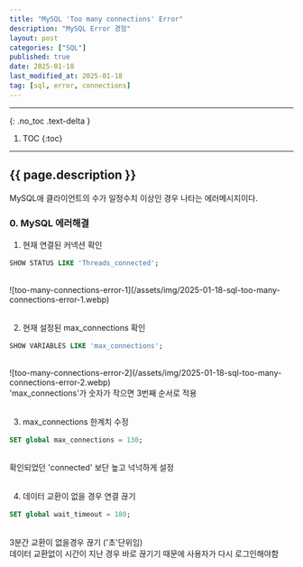 ```yaml
---
title: "MySQL 'Too many connections' Error"
description: "MySQL Error 경험"
layout: post
categories: ["SQL"]
published: true
date: 2025-01-18
last_modified_at: 2025-01-18
tag: [sql, error, connections]
---
```

---
{: .no_toc .text-delta }

1. TOC
{:toc}
---

<!-- 글의 제목은 ##
    나머지 큰 제목은 ###
    이후 나머지는 3개이상 -->

## {{ page.description }}
MySQL애 클라이언트의 수가 일정수치 이상인 경우 나타는 에러메시지이다.
<br>

### 0. MySQL 에러해결
1. 현재 연결된 커넥션 확인
```sql
SHOW STATUS LIKE 'Threads_connected';
```
<br>
![too-many-connections-error-1](/assets/img/2025-01-18-sql-too-many-connections-error-1.webp)<br><br>

2. 현재 설정된 max_connections 확인
```sql
SHOW VARIABLES LIKE 'max_connections';
```
<br>
![too-many-connections-error-2](/assets/img/2025-01-18-sql-too-many-connections-error-2.webp)<br>
'max_connections'가 숫자가 작으면 3번째 순서로 적용<br>
<br>

3. max_connections 한계치 수정
```sql
SET global max_connections = 130;
```
<br>
확인되었던 'connected' 보단 높고 넉넉하게 설정<br>
<br>

4. 데이터 교환이 없을 경우 연결 끊기
```sql
SET global wait_timeout = 180;
```
<br>
3분간 교환이 없을경우 끊기 ('초'단위임)
<br>
데이터 교환없이 시간이 지난 경우 바로 끊기기 때문에 사용자가 다시 로그인해야함
<br>
<br>